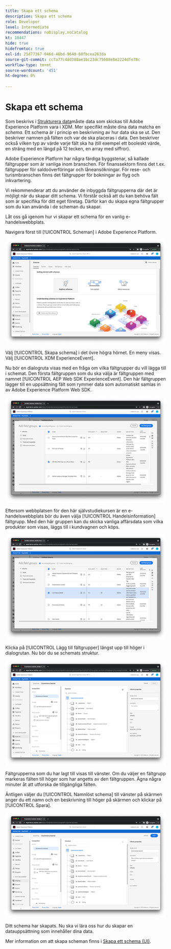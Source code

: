 ```yaml
---
title: Skapa ett schema
description: Skapa ett schema
role: Developer
level: Intermediate
recommendations: noDisplay,noCatalog
kt: 10447
hide: true
hidefromtoc: true
exl-id: 25d77367-046d-46bd-9640-60fbcea263da
source-git-commit: cc7a77c4dd380ae1bc23dc75608e8e2224dfe78c
workflow-type: tm+mt
source-wordcount: '451'
ht-degree: 0%

---
```


# Skapa ett schema

Som beskrivs i [Strukturera data](../structuring-your-data.md)måste data som skickas till Adobe Experience Platform vara i XDM. Mer specifikt måste dina data matcha en _schema_. Ett schema är i princip en beskrivning av hur data ska se ut. Den beskriver namnen på fälten och var de ska placeras i data. Den beskriver också vilken typ av värde varje fält ska ha (till exempel ett booleskt värde, en sträng med en längd på 12 tecken, en array med siffror).

Adobe Experience Platform har några färdiga byggstenar, så kallade fältgrupper som är vanliga inom branschen. För finanssektorn finns det t.ex. fältgrupper för saldoöverföringar och låneansökningar. För rese- och turismbranschen finns det fältgrupper för bokningar av flyg och inkvartering.

Vi rekommenderar att du använder de inbyggda fältgrupperna där det är möjligt när du skapar ditt schema. Vi förstår också att du kan behöva fält som är specifika för ditt eget företag. Därför kan du skapa egna fältgrupper som du kan använda i de scheman du skapar.

Låt oss gå igenom hur vi skapar ett schema för en vanlig e-handelswebbplats.

Navigera först till [!UICONTROL Scheman] i Adobe Experience Platform.

![Schemavy](../../../assets/implementation-strategy/schemas-view.png)

Välj [!UICONTROL Skapa schema] i det övre högra hörnet. En meny visas. Välj [!UICONTROL XDM ExperienceEvent].

Nu bör en dialogruta visas med en fråga om vilka fältgrupper du vill lägga till i schemat. Den första fältgruppen som du ska välja är fältgruppen med namnet [!UICONTROL AEP Web SDK ExperienceEvent]. Den här fältgruppen lägger till en uppsättning fält som rymmer data som automatiskt samlas in av Adobe Experience Platform Web SDK.

![AEP Web SDK mixin](../../../assets/implementation-strategy/aep-web-sdk-mixin.png)

Eftersom webbplatsen för den här självstudiekursen är en e-handelswebbplats bör du även välja [!UICONTROL Handelsinformation] fältgrupp. Med den här gruppen kan du skicka vanliga affärsdata som vilka produkter som visas, läggs till i kundvagnen och köps.

![Blanda handelsdetaljer](../../../assets/implementation-strategy/commerce-details-mixin.png)

Klicka på [!UICONTROL Lägg till fältgrupper] längst upp till höger i dialogrutan. Nu bör du se schemats struktur.

![Schema med blandningar](../../../assets/implementation-strategy/schema-with-mixins.png)

Fältgrupperna som du har lagt till visas till vänster. Om du väljer en fältgrupp markeras fälten till höger som har angetts av den fältgruppen. Ägna några minuter åt att utforska de tillgängliga fälten.

Äntligen väljer du [!UICONTROL Namnlöst schema] till vänster på skärmen anger du ett namn och en beskrivning till höger på skärmen och klickar på [!UICONTROL Spara].

![Schema med namn och beskrivning](../../../assets/implementation-strategy/schema-name-description.png)

Ditt schema har skapats. Nu ska vi lära oss hur du skapar en datauppsättning som innehåller dina data.

Mer information om att skapa scheman finns i [Skapa ett schema (UI)](https://experienceleague.adobe.com/docs/experience-platform/xdm/tutorials/create-schema-ui.html).
